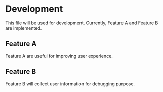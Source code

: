 # Development

This file will be used for development. Currently, Feature A and Feature B are implemented.

## Feature A

Feature A are useful for improving user experience.

## Feature B

Feature B will collect user information for debugging purpose.
